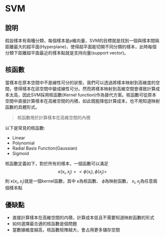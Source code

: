 # SVM

## 說明
假設樣本有兩種分類，每個樣本是p維向量，SVM的目標就是找到一個與樣本間隔距離最大的超平面(Hyperplane)，使得超平面能切開不同分類的樣本，此時每個分類下距離超平面最近的樣本點就是支持向量(support vector)。

## 核函數
當樣本在原本空間中不是線性可分的狀態，我們可以透過將樣本映射到高維度的空間，使得樣本在該空間中變成線性可分。然而將樣本映射到高維空間會導致計算成本太高，因此SVM採用核函數(Kernel function)作為替代方案。核函數可從原本空間中直接計算樣本在高維空間的内積，如此既能降低計算成本，也不用知道映射函數的具體形式。

> 核函數用於計算樣本在高維空間的內積

以下是常見的核函數:
- Linear
- Polynomial
- Radial Basis Function(Gaussian)
- Sigmoid

核函數定義如下，對於所有的樣本，一個函數可以滿足 
$$\kappa(x_i, x_j) = <\phi(x_i), \phi(x_j)>$$
則 $\kappa(x_i, x_j)$就是一個kernel函數，其中 $\kappa$為核函數、 $\phi$為映射函數， $x_i, x_j$為任意兩個樣本點


## 優缺點
- 直接計算樣本在高維空間的内積，計算成本低且不需要知道映射函數的形式
- 如何選擇最合適的核函數是個問題
- 當數據維度越高，核函數矩陣越大，會占用更多儲存空間